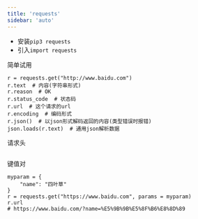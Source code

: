 ```yaml
---
title: 'requests'
sidebar: 'auto'
---
```


* 安装`pip3 requests`
* 引入`import requests`

简单试用
```
r = requests.get("http://www.baidu.com")
r.text  # 内容(字符串形式)
r.reason  # OK
r.status_code  # 状态码
r.url  # 这个请求的url
r.encoding  # 编码形式
r.json()  # 以json形式解码返回的内容(类型错误时报错)
json.loads(r.text)  # 通用json解析数据
```
请求头
```

```

键值对
```
myparam = {
    "name": "四叶草"
}
r = requests.get("https://www.baidu.com", params = myparam)
r.url
# https://www.baidu.com/?name=%E5%9B%9B%E5%8F%B6%E8%8D%89
```
